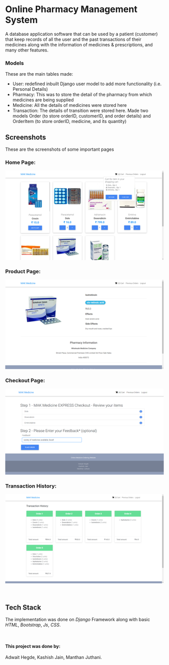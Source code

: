 # Online Pharmacy Management System
A database application software that can be used by a patient (customer) that keep records of all the user and the past transactions of their medicines along with the information of medicines & prescriptions, and many other features.

### Models
These are the main tables made:
- User: redefined inbuilt Django user model to add more functionality (i.e. Personal Details) 
- Pharmacy: This was to store the detail of the pharmacy from which medicines are being supplied
- Medicine: All the details of medicines were stored here
- Transaction: The details of transition were stored here. Made two models Order (to store orderID, customerID, and order details) and OrderItem (to store orderID, medicine, and its quantity) 

## Screenshots
These are the screenshots of some important pages

### Home Page:

![Home Page](images/home.png)

### Product Page:

![Product Page](images/productpage.png)


### Checkout Page:

![Checkout Page](images/checkout.png)

### Transaction History:

![Transaction History](images/prevorder.png)


<br />

## Tech Stack

The implementation was done on *Django* Framework along with basic *HTML*, *Bootstrap*, *Js*, *CSS*. 


<br />

#### This project was done by: 
Adwait Hegde,
Kashish Jain,
Manthan Juthani.

